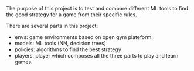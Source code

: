 The purpose of this project is to test and compare different ML tools to find the good strategy for a game from their specific rules.

There are several parts in this project:
- envs: game environments based on open gym plateform. 
- models: ML tools (NN, decision trees)
- policies: algorithms to find the best strategy
- players: player which composes all the three parts to play and learn games.

